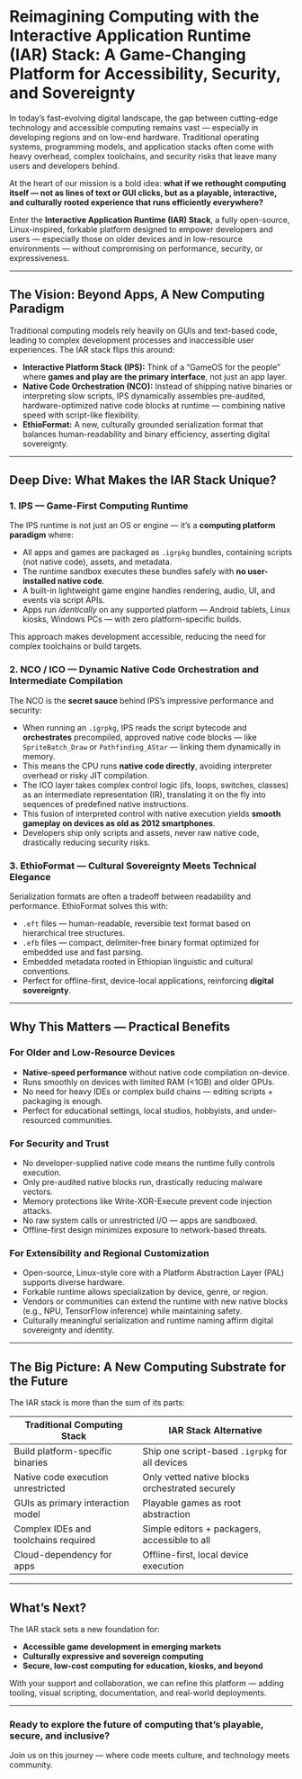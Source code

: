 # **Reimagining Computing with the Interactive Application Runtime (IAR) Stack: A Game-Changing Platform for Accessibility, Security, and Sovereignty**

In today’s fast-evolving digital landscape, the gap between cutting-edge technology and accessible computing remains vast — especially in developing regions and on low-end hardware. Traditional operating systems, programming models, and application stacks often come with heavy overhead, complex toolchains, and security risks that leave many users and developers behind.

At the heart of our mission is a bold idea: **what if we rethought computing itself — not as lines of text or GUI clicks, but as a playable, interactive, and culturally rooted experience that runs efficiently everywhere?**

Enter the **Interactive Application Runtime (IAR) Stack**, a fully open-source, Linux-inspired, forkable platform designed to empower developers and users — especially those on older devices and in low-resource environments — without compromising on performance, security, or expressiveness.

---

## The Vision: Beyond Apps, A New Computing Paradigm

Traditional computing models rely heavily on GUIs and text-based code, leading to complex development processes and inaccessible user experiences. The IAR stack flips this around:

* **Interactive Platform Stack (IPS):** Think of a “GameOS for the people” where **games and play are the primary interface**, not just an app layer.
* **Native Code Orchestration (NCO):** Instead of shipping native binaries or interpreting slow scripts, IPS dynamically assembles pre-audited, hardware-optimized native code blocks at runtime — combining native speed with script-like flexibility.
* **EthioFormat:** A new, culturally grounded serialization format that balances human-readability and binary efficiency, asserting digital sovereignty.

---

## Deep Dive: What Makes the IAR Stack Unique?

### 1. **IPS — Game-First Computing Runtime**

The IPS runtime is not just an OS or engine — it’s a **computing platform paradigm** where:

* All apps and games are packaged as `.igrpkg` bundles, containing scripts (not native code), assets, and metadata.
* The runtime sandbox executes these bundles safely with **no user-installed native code**.
* A built-in lightweight game engine handles rendering, audio, UI, and events via script APIs.
* Apps run *identically* on any supported platform — Android tablets, Linux kiosks, Windows PCs — with zero platform-specific builds.

This approach makes development accessible, reducing the need for complex toolchains or build targets.

### 2. **NCO / ICO — Dynamic Native Code Orchestration and Intermediate Compilation**

The NCO is the **secret sauce** behind IPS’s impressive performance and security:

* When running an `.igrpkg`, IPS reads the script bytecode and **orchestrates** precompiled, approved native code blocks — like `SpriteBatch_Draw` or `Pathfinding_AStar` — linking them dynamically in memory.
* This means the CPU runs **native code directly**, avoiding interpreter overhead or risky JIT compilation.
* The ICO layer takes complex control logic (ifs, loops, switches, classes) as an intermediate representation (IR), translating it on the fly into sequences of predefined native instructions.
* This fusion of interpreted control with native execution yields **smooth gameplay on devices as old as 2012 smartphones**.
* Developers ship only scripts and assets, never raw native code, drastically reducing security risks.

### 3. **EthioFormat — Cultural Sovereignty Meets Technical Elegance**

Serialization formats are often a tradeoff between readability and performance. EthioFormat solves this with:

* `.eft` files — human-readable, reversible text format based on hierarchical tree structures.
* `.efb` files — compact, delimiter-free binary format optimized for embedded use and fast parsing.
* Embedded metadata rooted in Ethiopian linguistic and cultural conventions.
* Perfect for offline-first, device-local applications, reinforcing **digital sovereignty**.

---

## Why This Matters — Practical Benefits

### For Older and Low-Resource Devices

* **Native-speed performance** without native code compilation on-device.
* Runs smoothly on devices with limited RAM (<1GB) and older GPUs.
* No need for heavy IDEs or complex build chains — editing scripts + packaging is enough.
* Perfect for educational settings, local studios, hobbyists, and under-resourced communities.

### For Security and Trust

* No developer-supplied native code means the runtime fully controls execution.
* Only pre-audited native blocks run, drastically reducing malware vectors.
* Memory protections like Write-XOR-Execute prevent code injection attacks.
* No raw system calls or unrestricted I/O — apps are sandboxed.
* Offline-first design minimizes exposure to network-based threats.

### For Extensibility and Regional Customization

* Open-source, Linux-style core with a Platform Abstraction Layer (PAL) supports diverse hardware.
* Forkable runtime allows specialization by device, genre, or region.
* Vendors or communities can extend the runtime with new native blocks (e.g., NPU, TensorFlow inference) while maintaining safety.
* Culturally meaningful serialization and runtime naming affirm digital sovereignty and identity.

---

## The Big Picture: A New Computing Substrate for the Future

The IAR stack is more than the sum of its parts:

| Traditional Computing Stack          | IAR Stack Alternative                           |
| ------------------------------------ | ----------------------------------------------- |
| Build platform-specific binaries     | Ship one script-based `.igrpkg` for all devices |
| Native code execution unrestricted   | Only vetted native blocks orchestrated securely |
| GUIs as primary interaction model    | Playable games as root abstraction              |
| Complex IDEs and toolchains required | Simple editors + packagers, accessible to all   |
| Cloud-dependency for apps            | Offline-first, local device execution           |

---

## What’s Next?

The IAR stack sets a new foundation for:

* **Accessible game development in emerging markets**
* **Culturally expressive and sovereign computing**
* **Secure, low-cost computing for education, kiosks, and beyond**

With your support and collaboration, we can refine this platform — adding tooling, visual scripting, documentation, and real-world deployments.

---

### Ready to explore the future of computing that’s **playable, secure, and inclusive?**

Join us on this journey — where code meets culture, and technology meets community.

